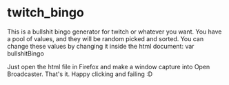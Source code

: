 # twitch_bingo

This is a bullshit bingo generator for twitch or whatever you want. You have a pool of values, and they will be random picked and sorted.
You can change these values by changing it inside the html document: var bullshitBingo

Just open the html file in Firefox and make a window capture into Open Broadcaster. 
That's it. Happy clicking and failing :D